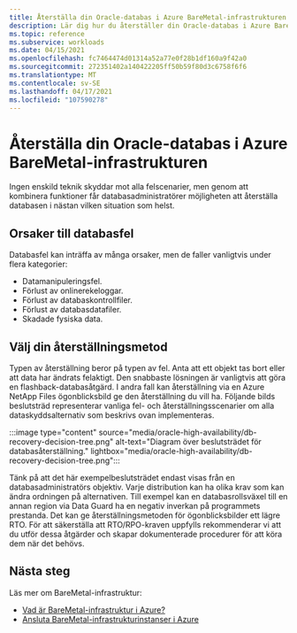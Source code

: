 ```yaml
---
title: Återställa din Oracle-databas i Azure BareMetal-infrastrukturen
description: Lär dig hur du återställer din Oracle-databas i Azure BareMetal-infrastrukturen.
ms.topic: reference
ms.subservice: workloads
ms.date: 04/15/2021
ms.openlocfilehash: fc7464474d01314a52a77e0f28b1df160a9f42a0
ms.sourcegitcommit: 272351402a140422205ff50b59f80d3c6758f6f6
ms.translationtype: MT
ms.contentlocale: sv-SE
ms.lasthandoff: 04/17/2021
ms.locfileid: "107590278"
---
```

# <a name="recover-your-oracle-database-on-azure-baremetal-infrastructure"></a>Återställa din Oracle-databas i Azure BareMetal-infrastrukturen

Ingen enskild teknik skyddar mot alla felscenarier, men genom att kombinera funktioner får databasadministratörer möjligheten att återställa databasen i nästan vilken situation som helst.

## <a name="causes-of-database-failure"></a>Orsaker till databasfel

Databasfel kan inträffa av många orsaker, men de faller vanligtvis under flera kategorier:

- Datamanipuleringsfel.
- Förlust av onlinerekeloggar.
- Förlust av databaskontrollfiler.
- Förlust av databasdatafiler.
- Skadade fysiska data.

## <a name="choose-your-method-of-recovery"></a>Välj din återställningsmetod

Typen av återställning beror på typen av fel. Anta att ett objekt tas bort eller att data har ändrats felaktigt. Den snabbaste lösningen är vanligtvis att göra en flashback-databasåtgärd. I andra fall kan återställning via en Azure NetApp Files ögonblicksbild ge den återställning du vill ha. Följande bilds beslutsträd representerar vanliga fel- och återställningsscenarier om alla dataskyddsalternativ som beskrivs ovan implementeras.

:::image type="content" source="media/oracle-high-availability/db-recovery-decision-tree.png" alt-text="Diagram över beslutsträdet för databasåterställning." lightbox="media/oracle-high-availability/db-recovery-decision-tree.png":::

Tänk på att det här exempelbeslutsträdet endast visas från en databasadministratörs objektiv. Varje distribution kan ha olika krav som kan ändra ordningen på alternativen. Till exempel kan en databasrollsväxel till en annan region via Data Guard ha en negativ inverkan på programmets prestanda. Det kan ge återställningsmetoden för ögonblicksbilder ett lägre RTO. För att säkerställa att RTO/RPO-kraven uppfylls rekommenderar vi att du utför dessa åtgärder och skapar dokumenterade procedurer för att köra dem när det behövs.

## <a name="next-steps"></a>Nästa steg

Läs mer om BareMetal-infrastruktur:

- [Vad är BareMetal-infrastruktur i Azure?](../../concepts-baremetal-infrastructure-overview.md)
- [Ansluta BareMetal-infrastrukturinstanser i Azure](../../connect-baremetal-infrastructure.md)
